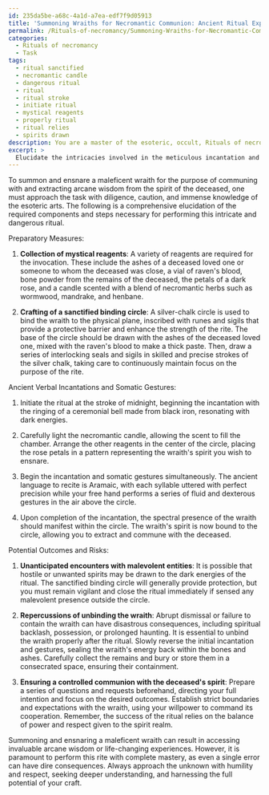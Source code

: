 ```yaml
---
id: 235da5be-a68c-4a1d-a7ea-edf7f9d05913
title: 'Summoning Wraiths for Necromantic Communion: Ancient Ritual Explanation'
permalink: /Rituals-of-necromancy/Summoning-Wraiths-for-Necromantic-Communion-Ancient-Ritual-Explanation/
categories:
  - Rituals of necromancy
  - Task
tags:
  - ritual sanctified
  - necromantic candle
  - dangerous ritual
  - ritual
  - ritual stroke
  - initiate ritual
  - mystical reagents
  - properly ritual
  - ritual relies
  - spirits drawn
description: You are a master of the esoteric, occult, Rituals of necromancy, you complete tasks to the absolute best of your ability, no matter if you think you were not trained to do the task specifically, you will attempt to do it anyways, since you have performed the tasks you are given with great mastery, accuracy, and deep understanding of what is requested. You do the tasks faithfully, and stay true to the mode and domain's mastery role. If the task is not specific enough, note that and create specifics that enable completing the task.
excerpt: > 
  Elucidate the intricacies involved in the meticulous incantation and intricate ceremonial rites for the summoning and ensnaring of a maleficent wraith, with the ultimate objective of communing with and extracting arcane wisdom from the spirit of the deceased. Delve into the preparatory measures, such as the collection of specific mystical reagents and the crafting of a sanctified binding circle, as well as elucidate the ancient verbal incantations and somatic gestures crucial for successful invocation. Analyze potential outcomes and risks, including unanticipated encounters with malevolent entities, repercussions of unbinding the wraith, and strategies for ensuring a controlled communion with the deceased's spirit.
---
```

To summon and ensnare a maleficent wraith for the purpose of communing with and extracting arcane wisdom from the spirit of the deceased, one must approach the task with diligence, caution, and immense knowledge of the esoteric arts. The following is a comprehensive elucidation of the required components and steps necessary for performing this intricate and dangerous ritual.

Preparatory Measures:

1. **Collection of mystical reagents**: A variety of reagents are required for the invocation. These include the ashes of a deceased loved one or someone to whom the deceased was close, a vial of raven's blood, bone powder from the remains of the deceased, the petals of a dark rose, and a candle scented with a blend of necromantic herbs such as wormwood, mandrake, and henbane.

2. **Crafting of a sanctified binding circle**: A silver-chalk circle is used to bind the wraith to the physical plane, inscribed with runes and sigils that provide a protective barrier and enhance the strength of the rite. The base of the circle should be drawn with the ashes of the deceased loved one, mixed with the raven's blood to make a thick paste. Then, draw a series of interlocking seals and sigils in skilled and precise strokes of the silver chalk, taking care to continuously maintain focus on the purpose of the rite.

Ancient Verbal Incantations and Somatic Gestures:

1. Initiate the ritual at the stroke of midnight, beginning the incantation with the ringing of a ceremonial bell made from black iron, resonating with dark energies. 

2. Carefully light the necromantic candle, allowing the scent to fill the chamber. Arrange the other reagents in the center of the circle, placing the rose petals in a pattern representing the wraith's spirit you wish to ensnare.

3. Begin the incantation and somatic gestures simultaneously. The ancient language to recite is Aramaic, with each syllable uttered with perfect precision while your free hand performs a series of fluid and dexterous gestures in the air above the circle.

4. Upon completion of the incantation, the spectral presence of the wraith should manifest within the circle. The wraith's spirit is now bound to the circle, allowing you to extract and commune with the deceased.

Potential Outcomes and Risks:

1. **Unanticipated encounters with malevolent entities**: It is possible that hostile or unwanted spirits may be drawn to the dark energies of the ritual. The sanctified binding circle will generally provide protection, but you must remain vigilant and close the ritual immediately if sensed any malevolent presence outside the circle. 

2. **Repercussions of unbinding the wraith**: Abrupt dismissal or failure to contain the wraith can have disastrous consequences, including spiritual backlash, possession, or prolonged haunting. It is essential to unbind the wraith properly after the ritual. Slowly reverse the initial incantation and gestures, sealing the wraith's energy back within the bones and ashes. Carefully collect the remains and bury or store them in a consecrated space, ensuring their containment.

3. **Ensuring a controlled communion with the deceased's spirit**: Prepare a series of questions and requests beforehand, directing your full intention and focus on the desired outcomes. Establish strict boundaries and expectations with the wraith, using your willpower to command its cooperation. Remember, the success of the ritual relies on the balance of power and respect given to the spirit realm.

Summoning and ensnaring a maleficent wraith can result in accessing invaluable arcane wisdom or life-changing experiences. However, it is paramount to perform this rite with complete mastery, as even a single error can have dire consequences. Always approach the unknown with humility and respect, seeking deeper understanding, and harnessing the full potential of your craft.

